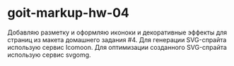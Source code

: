 # goit-markup-hw-04
Добавляю разметку и оформляю иконоки и декоративные эффекты для страниц из макета домашнего задания #4.
Для генерации SVG-спрайта использую сервис Icomoon.
Для оптимизации созданного SVG-спрайта использую сервис svgomg.
